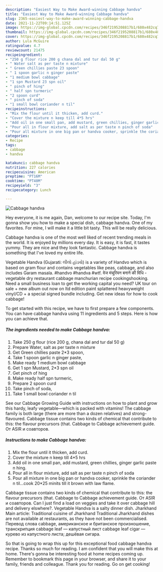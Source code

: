```yaml
---
description: "Easiest Way to Make Award-winning Cabbage handva"
title: "Easiest Way to Make Award-winning Cabbage handva"
slug: 2365-easiest-way-to-make-award-winning-cabbage-handva
date: 2021-11-22T09:14:51.125Z
image: https://img-global.cpcdn.com/recipes/346f2195208817b1/680x482cq70/cabbage-handva-recipe-main-photo.jpg
thumbnail: https://img-global.cpcdn.com/recipes/346f2195208817b1/680x482cq70/cabbage-handva-recipe-main-photo.jpg
cover: https://img-global.cpcdn.com/recipes/346f2195208817b1/680x482cq70/cabbage-handva-recipe-main-photo.jpg
author: Lula McGuire
ratingvalue: 4.7
reviewcount: 21475
recipeingredient:
- "250 g flour rice 200 g chana dal and tur dal 50 g"
- " Water salt as per taste n mixture"
- " Green chillies paste 23 spoon"
- " 1 spoon garlic n ginger paste"
- "1 medium bowl cabbage"
- "1 spn Mustard 23 spn oil"
- " pinch of hing"
- " half spn turmeric"
- "2 spoon curd"
- " pinch of soda"
- "1 small bowl coriander n til"
recipeinstructions:
- "Mix the flour until it thicken, add curd."
- "Cover the mixture n keep till 4*5 hrs"
- "Add oil in one small pan, add mustard, green chillies, ginger garlic paste n hing."
- "Pour all in flour mixture, add salt as per taste n pinch of soda"
- "Pour all mixture in one big pan or handva cooker, sprinkle the coriander n til...cook 20*25 minits till it brown with law flame."
categories:
- Recipe
tags:
- cabbage
- handva

katakunci: cabbage handva 
nutrition: 227 calories
recipecuisine: American
preptime: "PT16M"
cooktime: "PT40M"
recipeyield: "3"
recipecategory: Lunch

---
```



![Cabbage handva](https://img-global.cpcdn.com/recipes/346f2195208817b1/680x482cq70/cabbage-handva-recipe-main-photo.jpg)

Hey everyone, it is me again, Dan, welcome to our recipe site. Today, I'm gonna show you how to make a special dish, cabbage handva. One of my favorites. For mine, I will make it a little bit tasty. This will be really delicious.

Cabbage handva is one of the most well liked of recent trending meals in the world. It is enjoyed by millions every day. It is easy, it is fast, it tastes yummy. They are nice and they look fantastic. Cabbage handva is something that I've loved my entire life.

Vegetable Handva (Gujarati: લીલો હાંડવો) is a variety of Handvo which is based on gram flour and contains vegetables like peas, cabbage, and also includes Garam masala. #handvo #handva #wtf. वेज मंचूरियन बनाने की विधि - vegetable dry restaurant cabbage manchurian recipe cookingshooking. Need a small business loan to get the working capital you need? UK tour on sale + new album out now on ltd edition paint splattered heavyweight vinyl/CD + a special signed bundle including. Get new ideas for how to cook cabbage!


To get started with this recipe, we have to first prepare a few components. You can have cabbage handva using 11 ingredients and 5 steps. Here is how you can achieve that.

<!--inarticleads1-->

##### The ingredients needed to make Cabbage handva:

1. Take 250 g flour (rice 200 g, chana dal and tur dal 50 g)
1. Prepare  Water, salt as per taste n mixture
1. Get  Green chillies paste 2*3 spoon,
1. Take  1 spoon garlic n ginger paste,
1. Make ready 1 medium bowl cabbage
1. Get 1 spn Mustard, 2*3 spn oil
1. Get  pinch of hing
1. Make ready  half spn turmeric,
1. Prepare 2 spoon curd
1. Take  pinch of soda,
1. Take 1 small bowl coriander n til


See our Cabbage Growing Guide with instructions on how to plant and grow this hardy, leafy vegetable—which is packed with vitamins! The cabbage family is both large (there are more than a dozen relatives) and strong-flavoured. Cabbage tissue contains two kinds of chemical that contribute to this: the flavour precursors (that. Cabbage to Cabbage achievement guide. От ASIR и соавторов. 

<!--inarticleads2-->

##### Instructions to make Cabbage handva:

1. Mix the flour until it thicken, add curd.
1. Cover the mixture n keep till 4*5 hrs
1. Add oil in one small pan, add mustard, green chillies, ginger garlic paste n hing.
1. Pour all in flour mixture, add salt as per taste n pinch of soda
1. Pour all mixture in one big pan or handva cooker, sprinkle the coriander n til...cook 20*25 minits till it brown with law flame.


Cabbage tissue contains two kinds of chemical that contribute to this: the flavour precursors (that. Cabbage to Cabbage achievement guide. От ASIR и соавторов. Can I just find a load on veggies and take it over cabbage hill and delivery elswhere?. Vegetable Handva is a salty dinner dish. Jharkhand Main article: Traditional cuisine of Jharkhand Traditional Jharkhand dishes are not available at restaurants, as they have not been commercialised. Перевод слова cabbage, американское и британское произношение, транскрипция cabbage leaf — капустный лист cabbage leaf cigar — курево из капустного листа; дешёвая сигара. 

So that is going to wrap this up for this exceptional food cabbage handva recipe. Thanks so much for reading. I am confident that you will make this at home. There's gonna be interesting food at home recipes coming up. Remember to bookmark this page in your browser, and share it to your family, friends and colleague. Thank you for reading. Go on get cooking!
